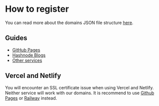 # How to register
You can read more about the domains JSON file structure [here](/domain_structure).

## Guides
- [GitHub Pages](/github_pages)
- [Hashnode Blogs](/hashnode)
- [Other services](/other)

## Vercel and Netlify
You will encounter an SSL certificate issue when using Vercel and Netlify. Neither service will work with our domains. It is recommend to use [Github Pages](https://pages.github.com) or [Railway](https://railway.app) instead.
